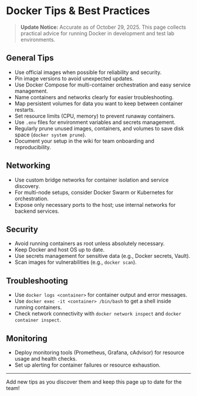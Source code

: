 # Docker Tips & Best Practices

> **Update Notice:** Accurate as of October 29, 2025. This page collects practical advice for running Docker in development and test lab environments.

## General Tips
- Use official images when possible for reliability and security.
- Pin image versions to avoid unexpected updates.
- Use Docker Compose for multi-container orchestration and easy service management.
- Name containers and networks clearly for easier troubleshooting.
- Map persistent volumes for data you want to keep between container restarts.
- Set resource limits (CPU, memory) to prevent runaway containers.
- Use `.env` files for environment variables and secrets management.
- Regularly prune unused images, containers, and volumes to save disk space (`docker system prune`).
- Document your setup in the wiki for team onboarding and reproducibility.

## Networking
- Use custom bridge networks for container isolation and service discovery.
- For multi-node setups, consider Docker Swarm or Kubernetes for orchestration.
- Expose only necessary ports to the host; use internal networks for backend services.

## Security
- Avoid running containers as root unless absolutely necessary.
- Keep Docker and host OS up to date.
- Use secrets management for sensitive data (e.g., Docker secrets, Vault).
- Scan images for vulnerabilities (e.g., `docker scan`).

## Troubleshooting
- Use `docker logs <container>` for container output and error messages.
- Use `docker exec -it <container> /bin/bash` to get a shell inside running containers.
- Check network connectivity with `docker network inspect` and `docker container inspect`.

## Monitoring
- Deploy monitoring tools (Prometheus, Grafana, cAdvisor) for resource usage and health checks.
- Set up alerting for container failures or resource exhaustion.

---
Add new tips as you discover them and keep this page up to date for the team!